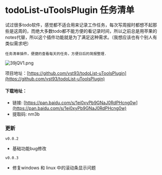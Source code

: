 # todoList-uToolsPlugin 任务清单

试过很多todo软件，感觉都不适合用来记录工作任务，每次写周报时都想不起那些是这周的，而绝大多数todo都不能方便的看记录时间，所以之前总是用苹果的notes代替，所以这个插件功能就是为了满足这种需求。（我想应该也有个别人有类似需求吧）
```
任务清单插件，便捷的查看每天的任务，方便日后的简报整理.
```


![39jQV1.png](https://s2.ax1x.com/2020/02/17/39jQV1.png)

项目地址：[https://github.com/vst93/todoList-uToolsPlugin](https://github.com/vst93/todoList-uToolsPlugin)



#### 下载地址：
- 链接: [https://pan.baidu.com/s/1ei0xyPb9GNaJ0RdPHcng0w](https://pan.baidu.com/s/1ei0xyPb9GNaJ0RdPHcng0w) 
- 提取码: nm3b

### 更新
`v0.0.2`
- 基础功能bug修改

`v0.0.3`
- 修复windows 和 linux 中的滚动条显示问题

